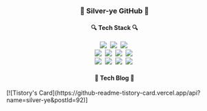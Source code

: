 <h3 align="center">🍇 Silver-ye GitHub 🍇</h3>

<h4 align="center">🔍 Tech Stack 🔍</h4>
<p align="center">
  <img src="https://img.shields.io/badge/Python-3766AB?style=flat-square&logo=Python&logoColor=white"/></a>&nbsp 
  <img src="https://img.shields.io/badge/Javascript-ffb13b?style=flat-square&logo=javascript&logoColor=white"/></a>&nbsp 
  <img src="https://img.shields.io/badge/Typescript-3178C6?style=flat-square&logo=javascript&logoColor=white"/></a>&nbsp 
  <br>
  <img src="https://img.shields.io/badge/Node.js-339933?style=flat-square&logo=Node.js&logoColor=white"/></a>&nbsp
  <img src="https://img.shields.io/badge/Express-000000?style=flat-square&logo=Express&logoColor=white"/></a>&nbsp
  <img src="https://img.shields.io/badge/NestJS-E0234E?style=flat-square&logo=Express&logoColor=white"/></a>&nbsp
  <img src="https://img.shields.io/badge/Vue.js-4FC08D?style=flat-square&logo=AmazonAWS&logoColor=white"/></a>&nbsp 
  <br>
  <img src="https://img.shields.io/badge/Mysql-E6B91E?style=flat-square&logo=MySql&logoColor=white"/></a>&nbsp
  <img src="https://img.shields.io/badge/MongoDB-47A248?style=flat-square&logo=Jenkins&logoColor=white"/></a>&nbsp 
  <img src="https://img.shields.io/badge/GCP Cloud-4285F4?style=flat-square&logo=AmazonAWS&logoColor=white"/></a>&nbsp 
  <img src="https://img.shields.io/badge/Apache Airflow-017CEE?style=flat-square&logo=Docker&logoColor=white"/></a>&nbsp 
</p>

<h4 align="center">🌻 Tech Blog 🌻</h4>
<div>
  [![Tistory's Card](https://github-readme-tistory-card.vercel.app/api?name=silver-ye&postId=92)]
</div>


